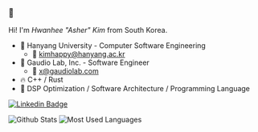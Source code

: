 ### 👋

Hi! I'm *Hwanhee "Asher" Kim* from South Korea.

- 🏫 Hanyang University - Computer Software Engineering
    - 📧 kimhappy@hanyang.ac.kr
- 🏢 Gaudio Lab, Inc. - Software Engineer
    - 📧 x@gaudiolab.com
- 🔥 C++ / Rust
- 🌱 DSP Optimization / Software Architecture / Programming Language

[![Linkedin Badge](https://img.shields.io/badge/-LinkedIn-blue?style=flat-square&logo=Linkedin&logoColor=white&link=https://www.linkedin.com/in/hwanhee-kim-86072b1a1/)](https://www.linkedin.com/in/hwanhee-kim-86072b1a1/)

![Github Stats](https://github-readme-stats.vercel.app/api?username=POMMI3R&show_icons=true&hide_border=true&count_private=true)
![Most Used Languages](https://github-readme-stats.vercel.app/api/top-langs/?username=POMMI3R&hide_border=true&layout=compact)
